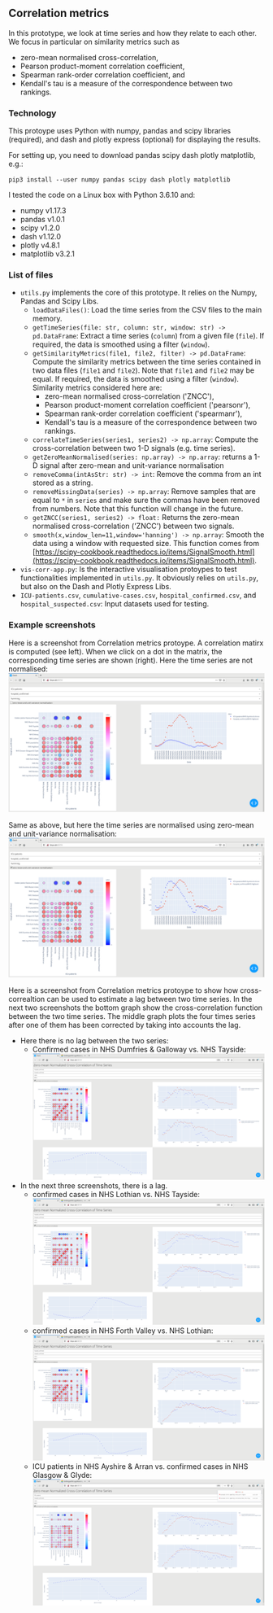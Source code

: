 ## Correlation metrics


In this prototype, we look at time series and how they relate to each other.
We focus in particular on similarity metrics such as
- zero-mean normalised cross-correlation,
- Pearson product-moment correlation coefficient,
- Spearman rank-order correlation coefficient, and
- Kendall's tau is a measure of the correspondence between two rankings.


### Technology

This protoype uses Python with numpy, pandas and scipy libraries (required),
and dash and plotly express (optional) for displaying the results.

For setting up, you need to download pandas scipy dash plotly matplotlib, e.g.:

```
pip3 install --user numpy pandas scipy dash plotly matplotlib
```

I tested the code on a Linux box with Python 3.6.10 and:
- numpy v1.17.3
- pandas v1.0.1
- scipy v1.2.0
- dash v1.12.0
- plotly v4.8.1
- matplotlib v3.2.1

### List of files

- `utils.py` implements the core of this prototype. It relies on the Numpy, Pandas and Scipy Libs.
  - `loadDataFiles()`: Load the time series from the CSV files to the main memory.
  - `getTimeSeries(file: str, column: str, window: str) -> pd.DataFrame`: Extract a time series (`column`) from a given file (`file`). If required, the data is smoothed using a filter (`window`).
  - `getSimilarityMetrics(file1, file2, filter) -> pd.DataFrame`: Compute the similarity metrics between the time series contained in two data
  files (`file1` and `file2`). Note that `file1` and `file2` may be equal.
  If required, the data is smoothed using a filter (`window`).
  Similarity metrics considered here are:
      - zero-mean normalised cross-correlation ('ZNCC'),
      - Pearson product-moment correlation coefficient ('pearsonr'),
      - Spearman rank-order correlation coefficient ('spearmanr'),
      - Kendall's tau is a measure of the correspondence between two rankings.
  - `correlateTimeSeries(series1, series2) -> np.array`: Compute the cross-correlation between two 1-D signals (e.g. time series).
  - `getZeroMeanNormalised(series: np.array) -> np.array`: returns a 1-D signal after zero-mean and unit-variance normalisation
  - `removeComma(intAsStr: str) -> int`: Remove the comma from an int stored as a string.
  - `removeMissingData(series) -> np.array`:
      Remove samples that are equal to `*` in `series` and make sure the commas have been removed from numbers. Note that this function will change in the future.
  - `getZNCC(series1, series2) -> float:` Returns the zero-mean normalised cross-correlation ('ZNCC') between two signals.
  - `smooth(x,window_len=11,window='hanning') -> np.array`: Smooth the data using a window with requested size. This function comes from [https://scipy-cookbook.readthedocs.io/items/SignalSmooth.html](https://scipy-cookbook.readthedocs.io/items/SignalSmooth.html).
- `vis-corr-app.py`: Is the interactive visualisation protoypes to test functionalities implemented in `utils.py`. It obviously relies on `utils.py`, but also on the Dash and Plotly Express Libs.
- `ICU-patients.csv`, `cumulative-cases.csv`, `hospital_confirmed.csv`, and `hospital_suspected.csv`: Input datasets used for testing.


### Example screenshots

Here is a screenshot from Correlation metrics protoype. A correlation matirx is computed (see left). When we click on a dot in the matrix, the corresponding time series are shown (right). Here the time series are not normalised:
![Screen-1](images/ZNCC-app-not_normalised.png)

Same as above, but here the time series are normalised using zero-mean and unit-variance normalisation:
![Screen-2](images/ZNCC-app-normalised.png)

Here is a screenshot from Correlation metrics protoype to show how cross-correaltion can be used to estimate a lag between two time series. In the next two screenshots the bottom graph show the cross-correlation function between the two time series. The middle graph plots the four times series after one of them has been corrected by taking into accounts the lag.

- Here there is no lag between the two series:
  - Confirmed cases in NHS Dumfries & Galloway vs. NHS Tayside:
  ![Screen-3](images/correction_of_time_sereis_with_cross-correlation3.png)
- In the next three screenshots, there is a lag.
  - confirmed cases in NHS Lothian vs. NHS Tayside:
  ![Screen-4](images/correction_of_time_sereis_with_cross-correlation1.png)
  - confirmed cases in NHS Forth Valley vs. NHS Lothian:
  ![Screen-5](images/correction_of_time_sereis_with_cross-correlation2.png)
  - ICU patients in NHS Ayshire & Arran vs. confirmed cases in NHS Glasgow & Glyde:
  ![Screen-6](images/correction_of_time_sereis_with_cross-correlation4.png)
